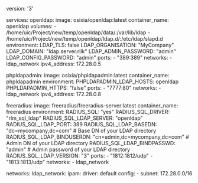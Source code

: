 version: '3'

services:
  openldap:
    image: osixia/openldap:latest
    container_name: openldap
    volumes:
      - /home/uic/Project/new/temp/openldap/data/:/var/lib/ldap
      - /home/uic/Project/new/temp/openldap/ldap.d/:/etc/ldap/slapd.d
    environment:
      LDAP_TLS: false
      LDAP_ORGANISATION: "MyCompany"
      LDAP_DOMAIN: "ldap.server.rlik"
      LDAP_ADMIN_PASSWORD: "admin"
      LDAP_CONFIG_PASSWORD: "admin"
    ports:
      - "389:389"
    networks:
      - ldap_network
    ipv4_address: 172.28.0.5

  phpldapadmin:
    image: osixia/phpldapadmin:latest
    container_name: phpldapadmin
    environment:
      PHPLDAPADMIN_LDAP_HOSTS: openldap
      PHPLDAPADMIN_HTTPS: "false"
    ports:
      - "7777:80"
    networks:
      - ldap_network
    ipv4_address: 172.28.0.8

  freeradius:
    image: freeradius/freeradius-server:latest
    container_name: freeradius
    environment:
      RADIUS_SQL: "yes"
      RADIUS_SQL_DRIVER: "rlm_sql_ldap"
      RADIUS_SQL_LDAP_SERVER: "openldap"
      RADIUS_SQL_LDAP_PORT: 389
      RADIUS_SQL_LDAP_BASEDN: "dc=mycompany,dc=com" # Base DN of your LDAP directory
      RADIUS_SQL_LDAP_BINDUSERDN: "cn=admin,dc=mycompany,dc=com" # Admin DN of your LDAP directory
      RADIUS_SQL_LDAP_BINDPASSWD: "admin" # Admin password of your LDAP directory
      RADIUS_SQL_LDAP_VERSION: "3"
    ports:
      - "1812:1812/udp"
      - "1813:1813/udp"
    networks:
      - ldap_network

networks:
  ldap_network:
    ipam:
      driver: default
      config:
        - subnet: 172.28.0.0/16
